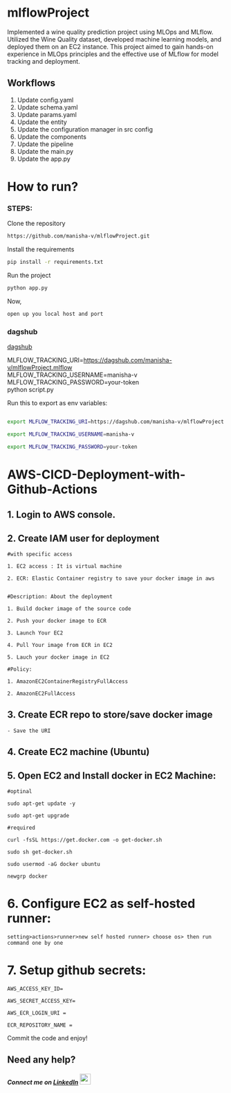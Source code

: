 # mlflowProject

Implemented a wine quality prediction project using MLOps and MLflow. Utilized the Wine Quality dataset, developed machine learning models, and deployed them on an EC2 instance. This project aimed to gain hands-on experience in MLOps principles and the effective use of MLflow for model tracking and deployment.

## Workflows

1. Update config.yaml
2. Update schema.yaml
3. Update params.yaml
4. Update the entity
5. Update the configuration manager in src config
6. Update the components
7. Update the pipeline 
8. Update the main.py
9. Update the app.py


# How to run?
### STEPS:

Clone the repository

```bash
https://github.com/manisha-v/mlflowProject.git
```

Install the requirements
```bash
pip install -r requirements.txt
```

Run the project
```bash
python app.py
```

Now,
```bash
open up you local host and port
```


### dagshub
[dagshub](https://dagshub.com/)

MLFLOW_TRACKING_URI=https://dagshub.com/manisha-v/mlflowProject.mlflow \
MLFLOW_TRACKING_USERNAME=manisha-v \
MLFLOW_TRACKING_PASSWORD=your-token  \
python script.py

Run this to export as env variables:

```bash

export MLFLOW_TRACKING_URI=https://dagshub.com/manisha-v/mlflowProject.mlflow

export MLFLOW_TRACKING_USERNAME=manisha-v

export MLFLOW_TRACKING_PASSWORD=your-token

```



# AWS-CICD-Deployment-with-Github-Actions

## 1. Login to AWS console.

## 2. Create IAM user for deployment

	#with specific access

	1. EC2 access : It is virtual machine

	2. ECR: Elastic Container registry to save your docker image in aws


	#Description: About the deployment

	1. Build docker image of the source code

	2. Push your docker image to ECR

	3. Launch Your EC2 

	4. Pull Your image from ECR in EC2

	5. Lauch your docker image in EC2

	#Policy:

	1. AmazonEC2ContainerRegistryFullAccess

	2. AmazonEC2FullAccess

	
## 3. Create ECR repo to store/save docker image
    - Save the URI

	
## 4. Create EC2 machine (Ubuntu) 

## 5. Open EC2 and Install docker in EC2 Machine:
	
	
	#optinal

	sudo apt-get update -y

	sudo apt-get upgrade
	
	#required

	curl -fsSL https://get.docker.com -o get-docker.sh

	sudo sh get-docker.sh

	sudo usermod -aG docker ubuntu

	newgrp docker
	
# 6. Configure EC2 as self-hosted runner:
    setting>actions>runner>new self hosted runner> choose os> then run command one by one


# 7. Setup github secrets:

    AWS_ACCESS_KEY_ID=

    AWS_SECRET_ACCESS_KEY=

    AWS_ECR_LOGIN_URI = 

    ECR_REPOSITORY_NAME = 

Commit the code and enjoy!

## Need any help?
##### Connect me on [LinkedIn](https://www.linkedin.com/in/manisha-varshney-914646191/)  <img src="https://cdn.iconscout.com/icon/free/png-256/linkedin-162-498418.png" width="25"> 


